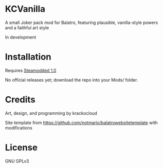 # KCVanilla

A small Joker pack mod for Balatro, featuring plausible, vanilla-style powers and a faithful art style

In development

# Installation

Requires [Steamodded 1.0](https://github.com/Steamopollys/Steamodded)

No official releases yet; download the repo into your Mods/ folder.

# Credits

Art, design, and programming by krackocloud

Site template from https://github.com/notmario/balatrowebsitetemplate with modifications

# License

GNU GPLv3
